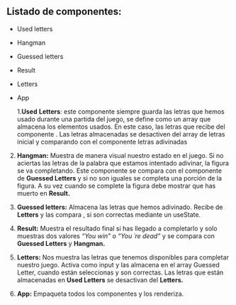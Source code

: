 ## Listado de componentes:

- Used letters
- Hangman
- Guessed letters
- Result
- Letters
- App

  1.**Used** **Letters**: este componente siempre guarda las letras que hemos usado durante una partida del juego, se define como un array que almacena los elementos usados. En este caso, las letras que recibe del componente . Las letras almacenadas se desactiven del array de letras inicial y comparando con el componente letras adivinadas

2. **Hangman:** Muestra de manera visual nuestro estado en el juego. Si no aciertas las letras de la palabra que estamos intentado adivinar, la figura se va completando. Este componente se compara con el componente de **Guessed Letters** y si no son iguales se completa una porción de la figura. A su vez cuando se complete la figura debe mostrar que has muerto en **Result.**

3. **Guessed letters:** Almacena las letras que hemos adivinado. Recibe de **Letters** y las compara , si son correctas mediante un useState.

4. **Result:** Muestra el resultado final si has llegado a completarlo y solo muestras dos valores _“You win”_ o _“You ´re dead”_ y se compara con **Guessed Letters** y **Hangman.**

5. **Letters:** Nos muestra las letras que tenemos disponibles para completar nuestro juego. Activa como input y las almacena en el array Guessed Letter, cuando están seleccionas y son correctas. Las letras que están almacenadas en **Used Letters** se desactivan del **Letters.**

6. **App:** Empaqueta todos los componentes y los renderiza.
